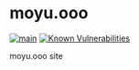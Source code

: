 # moyu.ooo

[![main](https://github.com/moyu-club/moyu.ooo/actions/workflows/main.yml/badge.svg)](https://github.com/moyu-club/moyu.ooo/actions/workflows/main.yml)
[![Known Vulnerabilities](https://snyk.io/test/github/moyu-club/moyu.ooo/badge.svg)](https://snyk.io/test/github/moyu-club/moyu.ooo)

moyu.ooo site
